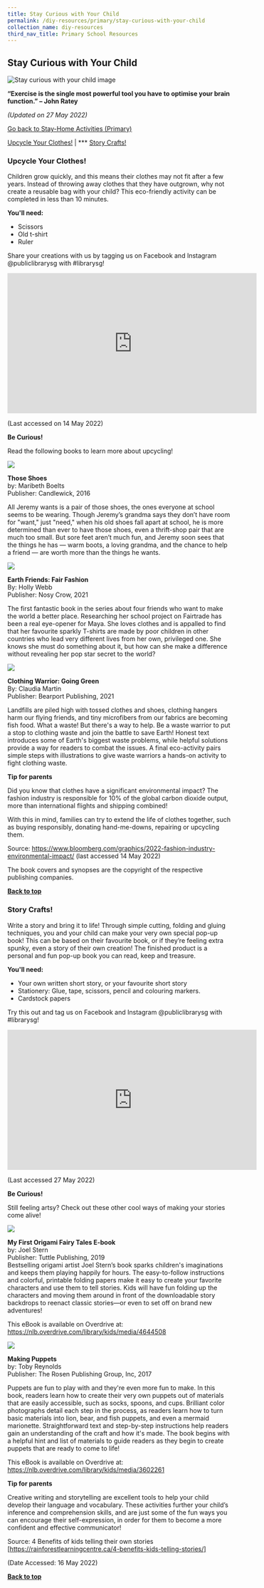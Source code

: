 ```yaml
---
title: Stay Curious with Your Child
permalink: /diy-resources/primary/stay-curious-with-your-child
collection_name: diy-resources
third_nav_title: Primary School Resources
---
```

## **Stay Curious with Your Child**

![Stay curious with your child image](/images/diyresources/primary/children-e1588580070378.jpg)

**“Exercise is the single most powerful tool you have to optimise your brain function.” – John Ratey**

_(Updated on 27 May 2022)_

[Go back to Stay-Home Activities (Primary)](/diy-resources/primary/primary-main)


 [Upcycle Your Clothes!](#upcycle-your-clothes) | ***  [Story Crafts!](#story-crafts) 


### **Upcycle Your Clothes!**

Children grow quickly, and this means their clothes may not fit after a few years. Instead of throwing away clothes that they have outgrown, why not create a reusable bag with your child? This eco-friendly activity can be completed in less than 10 minutes.

**You'll need:**

* Scissors<br>
* Old t-shirt<br>
* Ruler<br>

Share your creations with us by tagging us on Facebook and Instagram @publiclibrarysg with #librarysg!

<iframe width="560" height="315" src="https://www.youtube.com/embed/fp61jijGYbU" title="YouTube video player" frameborder="0" allow="accelerometer; autoplay; clipboard-write; encrypted-media; gyroscope; picture-in-picture" allowfullscreen></iframe>

(Last accessed on  14 May 2022)

**Be Curious!**

Read the following books to learn more about upcycling!

![](/images/those%20shoes.png)

**Those Shoes**<br>
by: Maribeth Boelts<br>
Publisher: Candlewick, 2016<br>

All Jeremy wants is a pair of those shoes, the ones everyone at school seems to be wearing. Though Jeremy’s grandma says they don’t have room for "want," just "need," when his old shoes fall apart at school, he is more determined than ever to have those shoes, even a thrift-shop pair that are much too small. But sore feet aren’t much fun, and Jeremy soon sees that the things he has — warm boots, a loving grandma, and the chance to help a friend — are worth more than the things he wants.

![](/images/earth%20friends.png)

**Earth Friends: Fair Fashion**<br>
By: Holly Webb <br>
Publisher: Nosy Crow, 2021<br>

The first fantastic book in the series about four friends who want to make the world a better place. Researching her school project on Fairtrade has been a real eye-opener for Maya. She loves clothes and is appalled to find that her favourite sparkly T-shirts are made by poor children in other countries who lead very different lives from her own, privileged one. She knows she must do something about it, but how can she make a difference without revealing her pop star secret to the world?

![](/images/clothing%20warrior.png)

**Clothing Warrior: Going Green**<br>
By: Claudia Martin <br>
Publisher: Bearport Publishing, 2021<br>

Landfills are piled high with tossed clothes and shoes, clothing hangers harm our flying friends, and tiny microfibers from our fabrics are becoming fish food. What a waste! But there's a way to help. Be a waste warrior to put a stop to clothing waste and join the battle to save Earth! Honest text introduces some of Earth's biggest waste problems, while helpful solutions provide a way for readers to combat the issues. A final eco-activity pairs simple steps with illustrations to give waste warriors a hands-on activity to fight clothing waste.

**Tip for parents**

Did you know that clothes have a significant environmental impact? The fashion industry is responsible for 10% of the global carbon dioxide output, more than international flights and shipping combined!

With this in mind, families can try to extend the life of clothes together, such as buying responsibly, donating hand-me-downs, repairing or upcycling them.

Source: https://www.bloomberg.com/graphics/2022-fashion-industry-environmental-impact/ 
(last accessed 14 May 2022)<br>

The book covers and synopses are the copyright of the respective publishing companies.<br>

<b><a href="#top">Back to top</a></b>


### **Story Crafts!**

Write a story and bring it to life! Through simple cutting, folding and gluing techniques, you and your child can make your very own special pop-up book! This can be based on their favourite book, or if they’re feeling extra spunky, even a story of their own creation! The finished product is a personal and fun pop-up book you can read, keep and treasure.

**You'll need:**

* Your own written short story, or your favourite short story <br>
* Stationery: Glue, tape, scissors, pencil and colouring markers.<br>
* Cardstock papers<br>

Try this out and tag us on Facebook and Instagram @publiclibrarysg with #librarysg!

<iframe width="560" height="315" src="https://www.youtube.com/embed/hJ0_a3jYRlI" title="YouTube video player" frameborder="0" allow="accelerometer; autoplay; clipboard-write; encrypted-media; gyroscope; picture-in-picture" allowfullscreen></iframe>

(Last accessed 27 May 2022)

**Be Curious!**

Still feeling artsy? 
Check out these other cool ways of making your stories come alive!

![](/images/diyresources/primary/first%20origami.jpg)

**My First Origami Fairy Tales E-book**<br>
by: Joel Stern<br>
Publisher: Tuttle Publishing, 2019<br>
Bestselling origami artist Joel Stern’s book sparks children's imaginations and keeps them playing happily for hours. The easy-to-follow instructions and colorful, printable folding papers make it easy to create your favorite characters and use them to tell stories.
Kids will have fun folding up the characters and moving them around in front of the downloadable story backdrops to reenact classic stories—or even to set off on brand new adventures!

This eBook is available on Overdrive at: https://nlb.overdrive.com/library/kids/media/4644508


![](/images/diyresources/primary/making%20puppets.jpg)

**Making Puppets**<br>
by: Toby Reynolds<br>
Publisher: The Rosen Publishing Group, Inc, 2017<br>

Puppets are fun to play with and they're even more fun to make. In this book, readers learn how to create their very own puppets out of materials that are easily accessible, such as socks, spoons, and cups. Brilliant color photographs detail each step in the process, as readers learn how to turn basic materials into lion, bear, and fish puppets, and even a mermaid marionette. Straightforward text and step-by-step instructions help readers gain an understanding of the craft and how it's made. The book begins with a helpful hint and list of materials to guide readers as they begin to create puppets that are ready to come to life!

This eBook is available on Overdrive at: https://nlb.overdrive.com/library/kids/media/3602261


**Tip for parents**

Creative writing and storytelling are excellent tools to help your child develop their language and vocabulary. These activities further your child’s inference and comprehension skills, and are just some of the fun ways you can encourage their self-expression, in order for them to become a more confident and effective communicator!

Source: 4 Benefits of kids telling their own stories [https://rainforestlearningcentre.ca/4-benefits-kids-telling-stories/]

(Date Accessed: 16 May 2022)<br>




<b><a href="#top">Back to top</a></b>